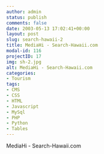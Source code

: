 ```yaml
---
author: admin
status: publish
comments: false
date: 2003-05-13 17:02:41+00:00
layout: post
slug: search-hawaii-2
title: MediaHi - Search-Hawaii.com
modal-id: 116
projectID: 17
img: sh-2.jpg
alt: MediaHi - Search-Hawaii.com
categories:
- Tourism
tags:
- CMS
- CSS
- HTML
- Javascript
- MySql
- PHP
- Python
- Tables
---
```

MediaHi - Search-Hawaii.com
